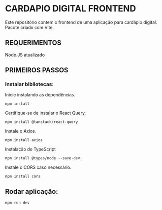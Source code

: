 # CARDAPIO DIGITAL FRONTEND
Este repositório contem o frontend de uma aplicação para cardápio digital.
Pacote criado com Vite.

## REQUERIMENTOS
Node.JS atualizado

## PRIMEIROS PASSOS

### Instalar bibliotecas:
Inicie instalando as dependências.
```
npm install
```
Certifique-se de instalar o React Query.
```
npm install @tanstack/react-query
```
Instale o Axios.
```
npm install axios
```
Instalação do TypeScript
```
npm install @types/node --save-dev
```
Instale o CORS caso necessário.
```
npm install cors
```
## Rodar aplicação:
```
npm run dev
```



